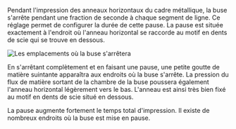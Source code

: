 Pendant l'impression des anneaux horizontaux du cadre métallique, la buse s'arrête pendant une fraction de seconde à chaque segment de ligne. Ce réglage permet de configurer la durée de cette pause. La pause est située exactement à l'endroit où l'anneau horizontal se raccorde au motif en dents de scie qui se trouve en dessous.

![Les emplacements où la buse s'arrêtera](../../../articles/images/wireframe_flat_delay.svg)

En s'arrêtant complètement et en faisant une pause, une petite goutte de matière suintante apparaîtra aux endroits où la buse s'arrête. La pression du flux de matière sortant de la chambre de la buse poussera également l'anneau horizontal légèrement vers le bas. L'anneau est ainsi très bien fixé au motif en dents de scie situé en dessous.

La pause augmente fortement le temps total d'impression. Il existe de nombreux endroits où la buse est mise en pause.
